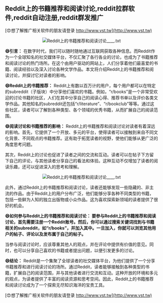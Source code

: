 ## **Reddit上的书籍推荐和阅读讨论,reddit拉群软件,reddit自动注册,reddit群发推广**

[😍想了解推广相关软件的朋友请登录 http://www.vst.tw](http://www.vst.tw)

 <center><img src="https://vst.tw/MP4/tuiguang/png/7.png" alt="Reddit上的书籍推荐和阅读讨论____.txt"></center>

**😄引言：**
在数字时代，我们可以随时随地通过互联网获取各种信息。而Reddit作为一个全球知名的社交媒体平台，不仅汇聚了各行各业的讨论，也成为了书籍推荐和阅读讨论的热门场所。在这个由用户驱动的网站上，人们分享着他们最喜爱的书籍、阅读经验以及深入讨论各种文学作品。本文将介绍Reddit上的书籍推荐和阅读讨论，并探讨它对读者的影响。

**😄Reddit上的书籍推荐：**
Reddit上有数以百万计的用户，每个用户都可以在特定的subreddit（子版块）中分享他们喜欢的书籍。例如，“r/books”是一个非常受欢迎的讨论书籍的社区，人们在其中分享自己的阅读心得、推荐书单以及评价各类文学作品。其他知名的subreddit还包括“r/literature”、“r/bookclub”等等。通过这些社区，读者可以了解到各种类型、各个领域的优秀书籍，从而扩展自己的阅读范围。

**😄阅读讨论和书籍推荐的影响：**
Reddit上的书籍推荐和阅读讨论对读者有着深远的影响。首先，它提供了一个开放、多元的平台，使得读者可以接触到来自不同文化背景、不同观点的书籍推荐。这有助于拓宽读者的视野，使他们能够从更广泛的角度思考问题。

其次，Reddit上的讨论也促进了读者之间的交流和互动。读者可以在帖子下方留下自己的评论，与其他读者分享自己的看法和体验。这种互动不仅增加了读者的阅读乐趣，还可以促进深入的思考和理解。

 <center><img src="https://vst.tw/MP4/tuiguang/png/5.png" alt="Reddit上的书籍推荐和阅读讨论____.txt"></center>

此外，通过Reddit上的书籍推荐和阅读讨论，读者还能够发现一些隐藏的、非主流的作品。由于Reddit上的用户分布广泛，他们能够分享各种不同类型的书籍，包括一些鲜为人知的独立出版物或小众作品。这为喜欢探索新领域的读者提供了很好的机会。

**😄如何参与Reddit上的书籍推荐和阅读讨论： 要参与Reddit上的书籍推荐和阅读讨论，首先需要注册一个Reddit账号。然后，你可以通过搜索关键词找到与书籍相关的subreddit，如“r/books”，并加入其中。一旦加入，你就可以浏览其他用户的帖子、评论以及发布属于自己的帖子。**

当参与阅读讨论时，应该尊重其他人的观点，并在评论中提供有价值的意见。同时，也可以分享自己喜欢的书籍或者提出问题，以便引发更多的讨论。

**😄结论：**
Reddit是一个集聚了全球读者的社交媒体平台，为他们提供了一个分享书籍推荐和进行阅读讨论的场所。通过Reddit，读者能够接触到各种类型的书籍，扩展自己的阅读范围，并与其他读者进行交流和互动。这种开放的环境和多元的观点，为读者提供了丰富的阅读资源和思考空间。因此，Reddit上的书籍推荐和阅读讨论成为了一个探索无尽知识海洋的宝贵工具。

[😍想了解推广相关软件的朋友请登录 http://www.vst.tw](http://www.vst.tw)



